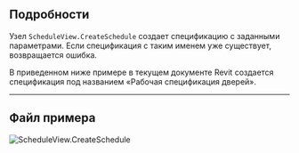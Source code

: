 ## Подробности
Узел `ScheduleView.CreateSchedule` создает спецификацию с заданными параметрами. Если спецификация с таким именем уже существует, возвращается ошибка.

В приведенном ниже примере в текущем документе Revit создается спецификация под названием «Рабочая спецификация дверей».
___
## Файл примера

![ScheduleView.CreateSchedule](./Revit.Elements.Views.ScheduleView.CreateSchedule_img.jpg)
